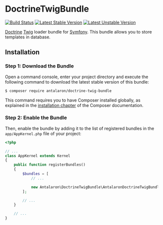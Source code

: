 DoctrineTwigBundle
==================

[![Build Status](https://travis-ci.org/antalaron/doctrine-twig-bundle.svg?branch=master)](https://travis-ci.org/antalaron/doctrine-twig-bundle)
[![Latest Stable Version](https://poser.pugx.org/antalaron/doctrine-twig-bundle/v/stable)](https://packagist.org/packages/antalaron/doctrine-twig-bundle)
[![Latest Unstable Version](https://poser.pugx.org/antalaron/doctrine-twig-bundle/v/unstable)](https://packagist.org/packages/antalaron/doctrine-twig-bundle)

[Doctrine](http://www.doctrine-project.org/) [Twig](http://twig.sensiolabs.org/)
loader bundle for [Symfony](https://symfony.com/). This bundle allows you to store
templates in database.

Installation
------------

### Step 1: Download the Bundle

Open a command console, enter your project directory and execute the
following command to download the latest stable version of this bundle:

```bash
$ composer require antalaron/doctrine-twig-bundle
```

This command requires you to have Composer installed globally, as explained
in the [installation chapter](https://getcomposer.org/doc/00-intro.md)
of the Composer documentation.

### Step 2: Enable the Bundle

Then, enable the bundle by adding it to the list of registered bundles
in the `app/AppKernel.php` file of your project:

```php
<?php

// ...
class AppKernel extends Kernel
{
    public function registerBundles()
    {
        $bundles = [
            // ...

            new Antalaron\DoctrineTwigBundle\AntalaronDoctrineTwigBundle(),
        ];

        // ...
    }

    // ...
}
```
